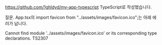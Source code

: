 https://github.com/1ghldyd/my-app-typescript
TypeScript로 작성했습니다.

질문.
App.tsx의 import favicon from "../assets/images/favicon.ico";는 아래 에러가 납니다.

Cannot find module '../assets/images/favicon.ico' or its corresponding type declarations. TS2307

